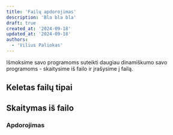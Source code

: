 ```yaml
---
title: 'Failų apdorojimas'
description: 'Bla bla bla'
draft: true
created_at: '2024-09-18'
updated_at: '2024-09-18'
authors:
  - 'Vilius Paliokas'
---
```


Išmoksime savo programoms suteikti daugiau dinamiškumo savo programoms - skaitysime iš failo ir įrašysime į failą.

## Keletas failų tipai

## Skaitymas iš failo

### Apdorojimas

### 

##